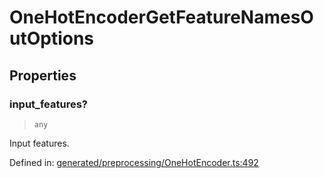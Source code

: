 # OneHotEncoderGetFeatureNamesOutOptions

## Properties

### input\_features?

> `any`

Input features.

Defined in:  [generated/preprocessing/OneHotEncoder.ts:492](https://github.com/transitive-bullshit/scikit-learn-ts/blob/b59c1ff/packages/sklearn/src/generated/preprocessing/OneHotEncoder.ts#L492)
